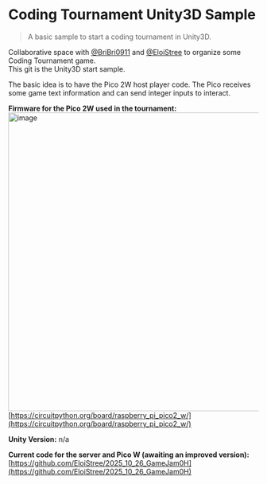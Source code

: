 # Coding Tournament Unity3D Sample

> A basic sample to start a coding tournament in Unity3D.

Collaborative space with [@BriBri0911](https://github.com/bribri0911) and [@EloiStree](https://github.com/eloistree) to organize some Coding Tournament game.  
This git is the Unity3D start sample.   

The basic idea is to have the Pico 2W host player code.
The Pico receives some game text information and can send integer inputs to interact.

**Firmware for the Pico 2W used in the tournament:**
[<img width="800" height="600" alt="image" src="https://github.com/user-attachments/assets/c27fd7b3-0d6b-4f86-b516-15f53cf1e884" />](https://circuitpython.org/board/raspberry_pi_pico2_w/)
[https://circuitpython.org/board/raspberry_pi_pico2_w/](https://circuitpython.org/board/raspberry_pi_pico2_w/)

**Unity Version:** n/a

**Current code for the server and Pico W (awaiting an improved version):**
[https://github.com/EloiStree/2025_10_26_GameJam0H](https://github.com/EloiStree/2025_10_26_GameJam0H)

